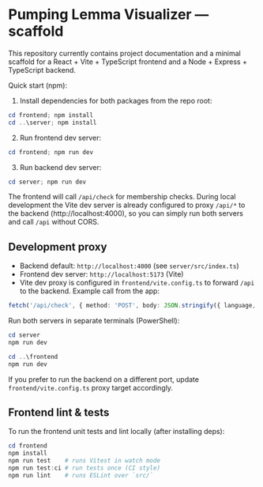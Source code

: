 # Pumping Lemma Visualizer — scaffold

This repository currently contains project documentation and a minimal scaffold for a React + Vite + TypeScript frontend and a Node + Express + TypeScript backend.

Quick start (npm):

1. Install dependencies for both packages from the repo root:

```powershell
cd frontend; npm install
cd ..\server; npm install
```

2. Run frontend dev server:

```powershell
cd frontend; npm run dev
```

3. Run backend dev server:

```powershell
cd server; npm run dev
```

The frontend will call `/api/check` for membership checks. During local development the Vite dev server is already configured to proxy `/api/*` to the backend (http://localhost:4000), so you can simply run both servers and call `/api` without CORS.

Development proxy
-----------------

- Backend default: `http://localhost:4000` (see `server/src/index.ts`)
- Frontend dev server: `http://localhost:5173` (Vite)
- Vite dev proxy is configured in `frontend/vite.config.ts` to forward `/api` to the backend. Example call from the app:

```ts
fetch('/api/check', { method: 'POST', body: JSON.stringify({ language, string }), headers: { 'Content-Type': 'application/json' } })
```

Run both servers in separate terminals (PowerShell):

```powershell
cd server
npm run dev

cd ..\frontend
npm run dev
```

If you prefer to run the backend on a different port, update `frontend/vite.config.ts` proxy target accordingly.

Frontend lint & tests
---------------------

To run the frontend unit tests and lint locally (after installing deps):

```powershell
cd frontend
npm install
npm run test    # runs Vitest in watch mode
npm run test:ci # run tests once (CI style)
npm run lint    # runs ESLint over `src/`
```

